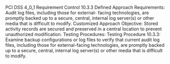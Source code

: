 PCI DSS 4_0_1 Requirement Control 10.3.3 Defined Approach Requirements: Audit log files, including those for external- facing technologies, are promptly backed up to a secure, central, internal log server(s) or other media that is difficult to modify. Customized Approach Objective: Stored activity records are secured and preserved in a central location to prevent unauthorized modification. Testing Procedures: Testing Procedure 10.3.3: Examine backup configurations or log files to verify that current audit log files, including those for external-facing technologies, are promptly backed up to a secure, central, internal log server(s) or other media that is difficult to modify.